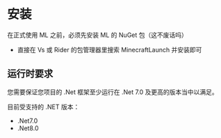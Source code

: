 # 安装

在正式使用 ML 之前，必须先安装 ML 的 NuGet 包（这不废话吗）
- 直接在 Vs 或 Rider 的包管理器里搜索 MinecraftLaunch 并安装即可

## 运行时要求

您需要保证您项目的 .Net 框架至少运行在 .Net 7.0 及更高的版本当中以满足。

目前受支持的 .NET 版本：

- .Net7.0
- .Net8.0